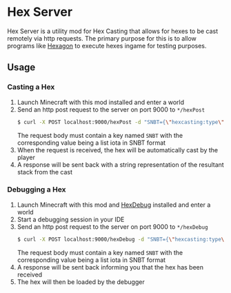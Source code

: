 # Hex Server

Hex Server is a utility mod for Hex Casting that allows for hexes to be cast remotely via http requests. The primary purpose for this is to allow programs like [Hexagon](https://github.com/Master-Bw3/Hexagon/tree/Dev?tab=readme-ov-file) to execute hexes ingame for testing purposes.

## Usage

### Casting a Hex
1. Launch Minecraft with this mod installed and enter a world
2. Send an http post request to the server on port 9000 to `*/hexPost`
   ```bash
   $ curl -X POST localhost:9000/hexPost -d "SNBT={\"hexcasting:type\": \"hexcasting:list\", \"hexcasting:data\":  ..."
   ```
   The request body must contain a key named `SNBT` with the corresponding value being a list iota in SNBT format
3. When the request is received, the hex will be automatically cast by the player
4. A response will be sent back with a string representation of the resultant stack from the cast

### Debugging a Hex
1. Launch Minecraft with this mod and [HexDebug](https://github.com/object-Object/HexDebug) installed and enter a world
2. Start a debugging session in your IDE
3. Send an http post request to the server on port 9000 to `*/hexDebug`
   ```bash
   $ curl -X POST localhost:9000/hexDebug -d "SNBT={\"hexcasting:type\": \"hexcasting:list\", \"hexcasting:data\":  ..."
   ```
   The request body must contain a key named `SNBT` with the corresponding value being a list iota in SNBT format
4. A response will be sent back informing you that the hex has been received
5. The hex will then be loaded by the debugger
